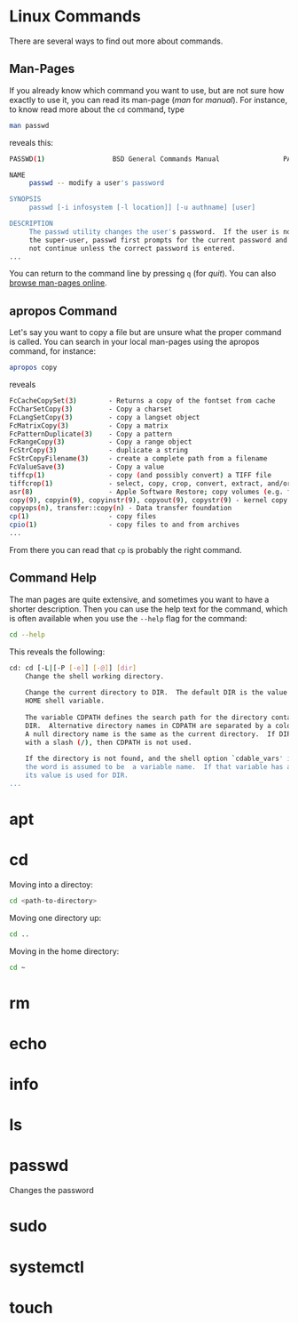 # Linux Commands

There are several ways to find out more about commands. 

## Man-Pages

If you already know which command you want to use, but are not sure how exactly to use it, you can read its man-page (_man_ for _manual_). For instance, to know read more about the `cd` command, type 

```bash
man passwd
```

reveals this:

```bash
PASSWD(1)                 BSD General Commands Manual                PASSWD(1)

NAME
     passwd -- modify a user's password

SYNOPSIS
     passwd [-i infosystem [-l location]] [-u authname] [user]

DESCRIPTION
     The passwd utility changes the user's password.  If the user is not
     the super-user, passwd first prompts for the current password and will
     not continue unless the correct password is entered.
...
```

You can return to the command line by pressing `q` (for _quit_).
You can also [browse man-pages online](http://man7.org/linux/man-pages/dir_all_alphabetic.html).


## apropos Command

Let's say you want to copy a file but are unsure what the proper command is called. You can search in your local man-pages using the apropos command, for instance:

```bash
apropos copy
```

reveals

```bash
FcCacheCopySet(3)        - Returns a copy of the fontset from cache
FcCharSetCopy(3)         - Copy a charset
FcLangSetCopy(3)         - copy a langset object
FcMatrixCopy(3)          - Copy a matrix
FcPatternDuplicate(3)    - Copy a pattern
FcRangeCopy(3)           - Copy a range object
FcStrCopy(3)             - duplicate a string
FcStrCopyFilename(3)     - create a complete path from a filename
FcValueSave(3)           - Copy a value
tiffcp(1)                - copy (and possibly convert) a TIFF file
tiffcrop(1)              - select, copy, crop, convert, extract, and/or process one or more TIFF files
asr(8)                   - Apple Software Restore; copy volumes (e.g. from disk images)
copy(9), copyin(9), copyinstr(9), copyout(9), copystr(9) - kernel copy functions
copyops(n), transfer::copy(n) - Data transfer foundation
cp(1)                    - copy files
cpio(1)                  - copy files to and from archives
...
```

From there you can read that `cp` is probably the right command.



## Command Help

The man pages are quite extensive, and sometimes you want to have a shorter description. Then you can use the help text for the command, which is often available when you use the `--help` flag for the command:

```bash
cd --help
```

This reveals the following:

```bash
cd: cd [-L|[-P [-e]] [-@]] [dir]
    Change the shell working directory.
   
    Change the current directory to DIR.  The default DIR is the value of the
    HOME shell variable.
   
    The variable CDPATH defines the search path for the directory containing
    DIR.  Alternative directory names in CDPATH are separated by a colon (:).
    A null directory name is the same as the current directory.  If DIR begins
    with a slash (/), then CDPATH is not used.
   
    If the directory is not found, and the shell option `cdable_vars' is set,
    the word is assumed to be  a variable name.  If that variable has a value,
    its value is used for DIR.
...
```


# apt

# cd


Moving into a directoy:

```bash 
cd <path-to-directory>
```

Moving one directory up:

```bash
cd ..
```

Moving in the home directory:

```bash
cd ~
```




# rm

# echo

# info

# ls

# passwd

Changes the password


# sudo

# systemctl

# touch

